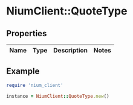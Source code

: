 # NiumClient::QuoteType

## Properties

| Name | Type | Description | Notes |
| ---- | ---- | ----------- | ----- |

## Example

```ruby
require 'nium_client'

instance = NiumClient::QuoteType.new()
```

